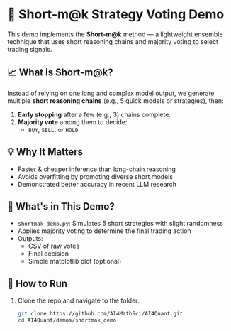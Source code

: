 # 🧠 Short-m@k Strategy Voting Demo

This demo implements the **Short-m@k** method — a lightweight ensemble technique that uses short reasoning chains and majority voting to select trading signals.

## 📈 What is Short-m@k?

Instead of relying on one long and complex model output, we generate multiple **short reasoning chains** (e.g., 5 quick models or strategies), then:

1. **Early stopping** after a few (e.g., 3) chains complete.
2. **Majority vote** among them to decide:
   - `BUY`, `SELL`, or `HOLD`

## 💡 Why It Matters

- Faster & cheaper inference than long-chain reasoning
- Avoids overfitting by promoting diverse short models
- Demonstrated better accuracy in recent LLM research

## 🧪 What's in This Demo?

- `shortmak_demo.py`: Simulates 5 short strategies with slight randomness
- Applies majority voting to determine the final trading action
- Outputs:
  - CSV of raw votes
  - Final decision
  - Simple matplotlib plot (optional)

## 🚀 How to Run

1. Clone the repo and navigate to the folder:
   ```bash
   git clone https://github.com/AI4MathSci/AI4Quant.git
   cd AI4Quant/demos/shortmak_demo

